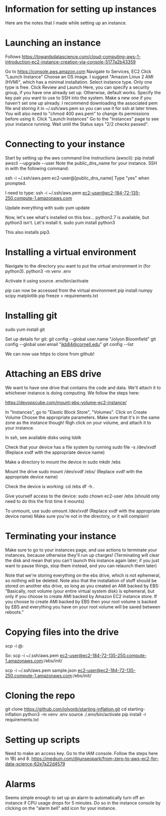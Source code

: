 # Information for setting up instances

Here are the notes that I made while setting up an instance.


# Launching an instance

Follows https://towardsdatascience.com/cloud-computing-aws-1-introduction-ec2-instance-creation-via-console-5177a2b43359

Go to https://console.aws.amazon.com
Navigate to Services, EC2
Click "Launch Instance"
Choose an OS image. I suggest "Amazon Linux 2 AMI (HVM)", which has a minimal installation.
Select instance type. Only one type is free.
Click Review and Launch
Here, you can specify a security group, if you have one already set up. Otherwise, default works.
Specify the key pair you want to use to SSH into the system. Make a new one if you haven't set one up already. I recommend downloading the associated pem file and storing it in ~/.ssh/aws.pem so you can use it for ssh at later times. You will also need to "chmod 400 aws.pem" to change its permissions before using it.
Click "Launch Instances"
Go to the "Instances" page to see your instance running.
Wait until the Status says "2/2 checks passed".

# Connecting to your instance

Start by setting up the aws command line instructions (awscli):
pip install awscli --upgrade --user
Note the public_dns_name for your instance.
SSH in with the following command:

ssh -i ~/.ssh/aws.pem ec2-user@[public_dns_name]
Type "yes" when prompted.

I need to type:
ssh -i ~/.ssh/aws.pem ec2-user@ec2-184-72-135-250.compute-1.amazonaws.com

Update everything with
sudo yum update

Now, let's see what's installed on this box...
python2.7 is available, but python3 isn't. Let's install it.
sudo yum install python3

This also installs pip3.

# Installing a virtual environment

Navigate to the directory you want to put the virtual environment in (for python3).
python3 -m venv .env

Activate it using
source .env/bin/activate

pip can now be accessed from the virtual environment
pip install numpy scipy matplotlib
pip freeze > requirements.txt


# Installing git

sudo yum install git

Set up details for git:
git config --global user.name "Jolyon Bloomfield"
git config --global user.email "jkb84@cornell.edu"
git config --list

We can now use https to clone from github!


# Attaching an EBS drive

We want to have one drive that contains the code and data. We'll attach it to whichever instance is doing computing. We follow the steps here:

https://devopscube.com/mount-ebs-volume-ec2-instance/

In "Instances", go to "Elastic Block Store", "Volumes".
Click on Create Volume
Choose the appropriate parameters. Make sure that it's in the same zone as the instance though!
Righ click on your volume, and attach it to your instance.

In ssh, see available disks using
lsblk

Check that your device has a file system by running
sudo file -s /dev/xvdf
(Replace xvdf with the appropriate device name)

Make a directory to mount the device in
sudo mkdir /ebs

Mount the drive
sudo mount /dev/xvdf /ebs/
(Replace xvdf with the appropriate device name)

Check the device is working:
cd /ebs
df -h .

Give yourself access to the device:
sudo chown ec2-user /ebs
(should only need to do this the first time it mounts)

To unmount, use
sudo umount /dev/xvdf
(Replace xvdf with the appropriate device name)
Make sure you're not in the directory, or it will complain!


# Terminating your instance

Make sure to go to your instances page, and use actions to terminate your instances, because otherwise they'll run up charges! (Terminating will clear the disk and mean that you can't launch this instance again later; if you just want to pause things, stop them instead, and you can relaunch them later)

Note that we're storing everything on the ebs drive, which is not ephemeral, so nothing will be deleted. Note also that the installation of stuff should be stored on another ebs drive, so long as you created an AMI backed by EBS:
"Basically, root volume (your entire virtual system disk) is ephemeral, but only if you choose to create AMI backed by Amazon EC2 instance store. If you choose to create AMI backed by EBS then your root volume is backed by EBS and everything you have on your root volume will be saved between reboots."


# Copying files into the drive

scp -i <key-pair-file> <data-file> <ec2-username>@<ec2-public-dns>:<ec2-directory>

So:
scp -i ~/.ssh/aws.pem <filename> ec2-user@ec2-184-72-135-250.compute-1.amazonaws.com:/ebs/init/

scp -i ~/.ssh/aws.pem sample.json ec2-user@ec2-184-72-135-250.compute-1.amazonaws.com:/ebs/init/


# Cloning the repo

git clone https://github.com/jolyonb/starting-inflation.git
cd starting-inflation
python3 -m venv .env
source ./.env/bin/activate
pip install -r requirements.txt


# Setting up scripts

Need to make an access key. Go to the IAM console.
Follow the steps here in 1B) and 8.
https://medium.com/@junseopark/from-zero-to-aws-ec2-for-data-science-62e7a22d4579


# Alarms

Seems simple enough to set up an alarm to automatically turn off an instance if CPU usage drops for 5 minutes. Do so in the instance console by clicking on the "alarm bell" add icon for your instance.
